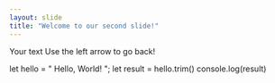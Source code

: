 ```yaml
---
layout: slide
title: "Welcome to our second slide!"
---
```

Your text
Use the left arrow to go back!





let hello = "   Hello, World!  ";
let result = hello.trim()
console.log(result)
